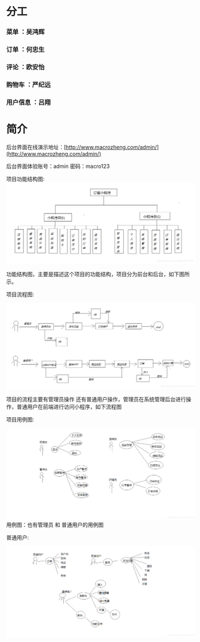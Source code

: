 # 分工
### 菜单 ：吴鸿辉
### 订单 ：何忠生
### 评论 ：欧安怡
### 购物车 ：严纪远
### 用户信息 ：吕翔


# 简介

后台界面在线演示地址：[http://www.macrozheng.com/admin/](http://www.macrozheng.com/admin/)

后台界面体验账号：admin  密码：macro123




项目功能结构图:
![Alt](src/main/resources/image/img.png)

功能结构图，主要是描述这个项目的功能结构，项目分为前台和后台，如下图所示。


项目流程图:

![Alt](src/main/resources/image/img_1.png)

项目的流程主要有管理员操作 还有普通用户操作，管理员在系统管理后台进行操作，普通用户在前端进行访问小程序，如下流程图



项目用例图:

![Alt](src/main/resources/image/img_2.png)
用例图：也有管理员 和 普通用户的用例图

普通用户:

![Alt](src/main/resources/image/img_3.png)


